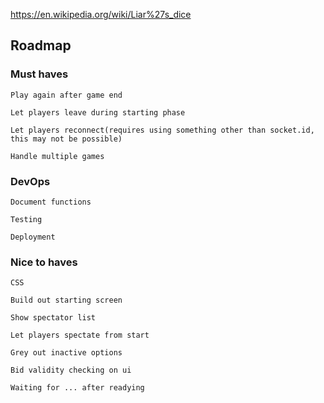 https://en.wikipedia.org/wiki/Liar%27s_dice

## Roadmap

### Must haves

    Play again after game end

    Let players leave during starting phase

    Let players reconnect(requires using something other than socket.id, this may not be possible)
    
    Handle multiple games
    
### DevOps

    Document functions

    Testing

    Deployment

### Nice to haves

    CSS

    Build out starting screen

    Show spectator list

    Let players spectate from start

    Grey out inactive options

    Bid validity checking on ui
    
    Waiting for ... after readying